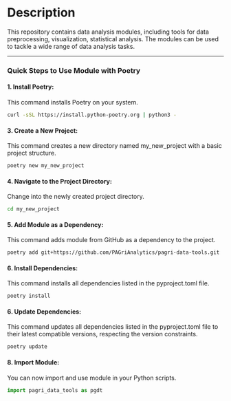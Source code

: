 <!-- Убрать лишние пакеты из toml -->

# Description  
This repository contains data analysis modules, including tools for data preprocessing, visualization, statistical analysis. The modules can be used to tackle a wide range of data analysis tasks.

***
 
### Quick Steps to Use Module with Poetry
#### 1. Install Poetry:  
This command installs Poetry on your system.
```bash
curl -sSL https://install.python-poetry.org | python3 -
```

#### 3. Create a New Project:  
This command creates a new directory named my_new_project with a basic project structure.
```bash
poetry new my_new_project
```

#### 4. Navigate to the Project Directory:  
Change into the newly created project directory.
```bash
cd my_new_project
```

#### 5. Add Module as a Dependency:  
This command adds module from GitHub as a dependency to the project.
```bash
poetry add git+https://github.com/PAGriAnalytics/pagri-data-tools.git
```

#### 6. Install Dependencies:  
This command installs all dependencies listed in the pyproject.toml file.
```bash
poetry install
```

#### 6. Update Dependencies:
This command updates all dependencies listed in the pyproject.toml file to their latest compatible versions, respecting the version constraints.
```bash
poetry update
```

#### 8. Import Module:  
You can now import and use module in your Python scripts.
```python
import pagri_data_tools as pgdt
```





